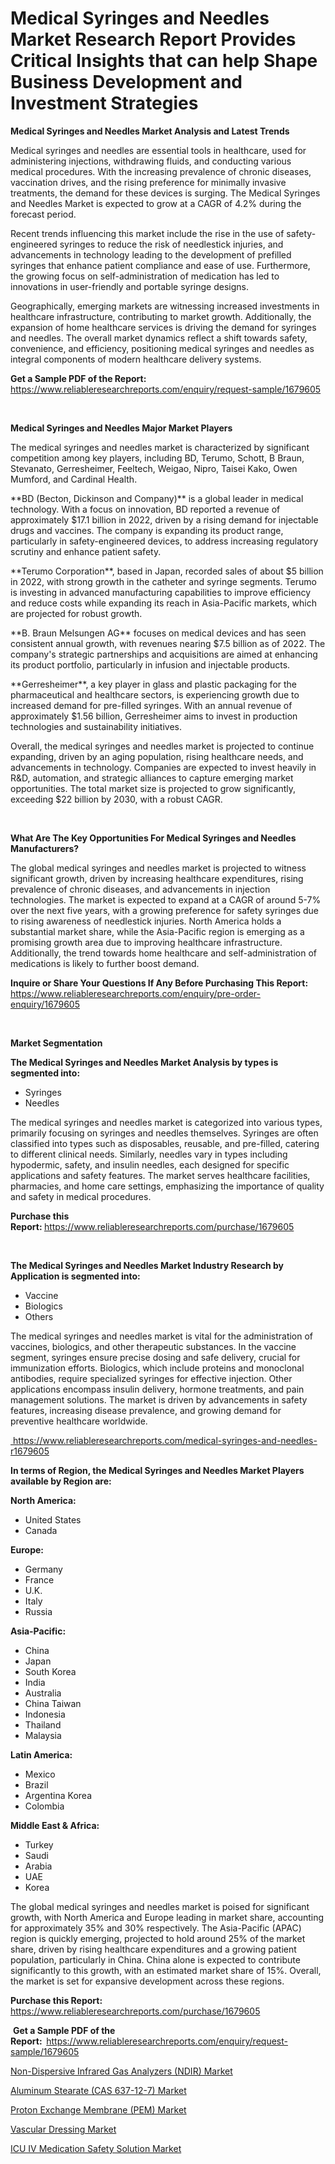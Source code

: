 <p><h1>Medical Syringes and Needles Market Research Report Provides Critical Insights that can help Shape Business Development and Investment Strategies</h1></p><p><strong>Medical Syringes and Needles Market Analysis and Latest Trends</strong></p>
<p><p>Medical syringes and needles are essential tools in healthcare, used for administering injections, withdrawing fluids, and conducting various medical procedures. With the increasing prevalence of chronic diseases, vaccination drives, and the rising preference for minimally invasive treatments, the demand for these devices is surging. The Medical Syringes and Needles Market is expected to grow at a CAGR of 4.2% during the forecast period. </p><p>Recent trends influencing this market include the rise in the use of safety-engineered syringes to reduce the risk of needlestick injuries, and advancements in technology leading to the development of prefilled syringes that enhance patient compliance and ease of use. Furthermore, the growing focus on self-administration of medication has led to innovations in user-friendly and portable syringe designs. </p><p>Geographically, emerging markets are witnessing increased investments in healthcare infrastructure, contributing to market growth. Additionally, the expansion of home healthcare services is driving the demand for syringes and needles. The overall market dynamics reflect a shift towards safety, convenience, and efficiency, positioning medical syringes and needles as integral components of modern healthcare delivery systems.</p></p>
<p><strong>Get a Sample PDF of the Report:&nbsp;</strong> <a href="https://www.reliableresearchreports.com/enquiry/request-sample/1679605?utm_campaign=9&utm_medium=2&utm_source=Github&utm_content=ia&utm_term=14102024&utm_id=medical-syringes-and-needles">https://www.reliableresearchreports.com/enquiry/request-sample/1679605</a></p>
<p>&nbsp;</p>
<p><strong>Medical Syringes and Needles Major Market Players</strong></p>
<p><p>The medical syringes and needles market is characterized by significant competition among key players, including BD, Terumo, Schott, B Braun, Stevanato, Gerresheimer, Feeltech, Weigao, Nipro, Taisei Kako, Owen Mumford, and Cardinal Health. </p><p>**BD (Becton, Dickinson and Company)** is a global leader in medical technology. With a focus on innovation, BD reported a revenue of approximately $17.1 billion in 2022, driven by a rising demand for injectable drugs and vaccines. The company is expanding its product range, particularly in safety-engineered devices, to address increasing regulatory scrutiny and enhance patient safety.</p><p>**Terumo Corporation**, based in Japan, recorded sales of about $5 billion in 2022, with strong growth in the catheter and syringe segments. Terumo is investing in advanced manufacturing capabilities to improve efficiency and reduce costs while expanding its reach in Asia-Pacific markets, which are projected for robust growth.</p><p>**B. Braun Melsungen AG** focuses on medical devices and has seen consistent annual growth, with revenues nearing $7.5 billion as of 2022. The company's strategic partnerships and acquisitions are aimed at enhancing its product portfolio, particularly in infusion and injectable products.</p><p>**Gerresheimer**, a key player in glass and plastic packaging for the pharmaceutical and healthcare sectors, is experiencing growth due to increased demand for pre-filled syringes. With an annual revenue of approximately $1.56 billion, Gerresheimer aims to invest in production technologies and sustainability initiatives.</p><p>Overall, the medical syringes and needles market is projected to continue expanding, driven by an aging population, rising healthcare needs, and advancements in technology. Companies are expected to invest heavily in R&D, automation, and strategic alliances to capture emerging market opportunities. The total market size is projected to grow significantly, exceeding $22 billion by 2030, with a robust CAGR.</p></p>
<p>&nbsp;</p>
<p><strong>What Are The Key Opportunities For Medical Syringes and Needles Manufacturers?</strong></p>
<p><p>The global medical syringes and needles market is projected to witness significant growth, driven by increasing healthcare expenditures, rising prevalence of chronic diseases, and advancements in injection technologies. The market is expected to expand at a CAGR of around 5-7% over the next five years, with a growing preference for safety syringes due to rising awareness of needlestick injuries. North America holds a substantial market share, while the Asia-Pacific region is emerging as a promising growth area due to improving healthcare infrastructure. Additionally, the trend towards home healthcare and self-administration of medications is likely to further boost demand.</p></p>
<p><strong>Inquire or Share Your Questions If Any Before Purchasing This Report:</strong> <a href="https://www.reliableresearchreports.com/enquiry/pre-order-enquiry/1679605?utm_campaign=9&utm_medium=2&utm_source=Github&utm_content=ia&utm_term=14102024&utm_id=medical-syringes-and-needles">https://www.reliableresearchreports.com/enquiry/pre-order-enquiry/1679605</a></p>
<p>&nbsp;</p>
<p><strong>Market Segmentation</strong></p>
<p><strong>The Medical Syringes and Needles Market Analysis by types is segmented into:</strong></p>
<p><ul><li>Syringes</li><li>Needles</li></ul></p>
<p><p>The medical syringes and needles market is categorized into various types, primarily focusing on syringes and needles themselves. Syringes are often classified into types such as disposables, reusable, and pre-filled, catering to different clinical needs. Similarly, needles vary in types including hypodermic, safety, and insulin needles, each designed for specific applications and safety features. The market serves healthcare facilities, pharmacies, and home care settings, emphasizing the importance of quality and safety in medical procedures.</p></p>
<p><strong>Purchase this Report:&nbsp;</strong><a href="https://www.reliableresearchreports.com/purchase/1679605?utm_campaign=9&utm_medium=2&utm_source=Github&utm_content=ia&utm_term=14102024&utm_id=medical-syringes-and-needles">https://www.reliableresearchreports.com/purchase/1679605</a></p>
<p>&nbsp;</p>
<p><strong>The Medical Syringes and Needles Market Industry Research by Application is segmented into:</strong></p>
<p><ul><li>Vaccine</li><li>Biologics</li><li>Others</li></ul></p>
<p><p>The medical syringes and needles market is vital for the administration of vaccines, biologics, and other therapeutic substances. In the vaccine segment, syringes ensure precise dosing and safe delivery, crucial for immunization efforts. Biologics, which include proteins and monoclonal antibodies, require specialized syringes for effective injection. Other applications encompass insulin delivery, hormone treatments, and pain management solutions. The market is driven by advancements in safety features, increasing disease prevalence, and growing demand for preventive healthcare worldwide.</p></p>
<p><a href="https://www.reliableresearchreports.com/medical-syringes-and-needles-r1679605?utm_campaign=9&utm_medium=2&utm_source=Github&utm_content=ia&utm_term=14102024&utm_id=medical-syringes-and-needles">&nbsp;https://www.reliableresearchreports.com/medical-syringes-and-needles-r1679605</a></p>
<p><strong>In terms of Region, the Medical Syringes and Needles Market Players available by Region are:</strong></p>
<p>
    <p> <strong> North America: </strong>
        <ul>
            <li>United States</li>
            <li>Canada</li>
        </ul>
        </p> 
    <p> <strong> Europe: </strong>
        <ul>
            <li>Germany</li>
            <li>France</li>
            <li>U.K.</li>
            <li>Italy</li>
            <li>Russia</li>
        </ul>
        </p> 
    <p> <strong> Asia-Pacific: </strong>
        <ul>
            <li>China</li>
            <li>Japan</li>
            <li>South Korea</li>
            <li>India</li>
            <li>Australia</li>
            <li>China Taiwan</li>
            <li>Indonesia</li>
            <li>Thailand</li>
            <li>Malaysia</li>
        </ul>
        </p> 
    <p> <strong> Latin America: </strong>
        <ul>
            <li>Mexico</li>
            <li>Brazil</li>
            <li>Argentina Korea</li>
            <li>Colombia</li>
        </ul>
        </p> 
    <p> <strong> Middle East & Africa: </strong>
        <ul>
            <li>Turkey</li>
            <li>Saudi</li>
            <li>Arabia</li>
            <li>UAE</li>
            <li>Korea</li>
        </ul>
    </p>
    </p>
<p><p>The global medical syringes and needles market is poised for significant growth, with North America and Europe leading in market share, accounting for approximately 35% and 30% respectively. The Asia-Pacific (APAC) region is quickly emerging, projected to hold around 25% of the market share, driven by rising healthcare expenditures and a growing patient population, particularly in China. China alone is expected to contribute significantly to this growth, with an estimated market share of 15%. Overall, the market is set for expansive development across these regions.</p></p>
<p><strong>Purchase this Report: </strong><a href="https://www.reliableresearchreports.com/purchase/1679605?utm_campaign=9&utm_medium=2&utm_source=Github&utm_content=ia&utm_term=14102024&utm_id=medical-syringes-and-needles">https://www.reliableresearchreports.com/purchase/1679605</a></p>
<p>&nbsp;<strong>Get a Sample PDF of the Report:&nbsp;&nbsp;</strong><a href="https://www.reliableresearchreports.com/enquiry/request-sample/1679605?utm_campaign=9&utm_medium=2&utm_source=Github&utm_content=ia&utm_term=14102024&utm_id=medical-syringes-and-needles">https://www.reliableresearchreports.com/enquiry/request-sample/1679605</a></p>
<p><strong></strong></p>
<p><p><a href="https://www.linkedin.com/pulse/non-dispersive-infrared-gas-analyzers-ndir-market-global-r5z1c?utm_campaign=9&utm_medium=2&utm_source=Github&utm_content=ia&utm_term=14102024&utm_id=medical-syringes-and-needles">Non-Dispersive Infrared Gas Analyzers (NDIR) Market</a></p><p><a href="https://www.linkedin.com/pulse/analyzing-global-aluminum-stearate-cas-637-12-7-market-vwtwc?utm_campaign=9&utm_medium=2&utm_source=Github&utm_content=ia&utm_term=14102024&utm_id=medical-syringes-and-needles">Aluminum Stearate (CAS 637-12-7) Market</a></p><p><a href="https://www.linkedin.com/pulse/emerging-trends-proton-exchange-membrane-pem-market-detailed-zqyjc?utm_campaign=9&utm_medium=2&utm_source=Github&utm_content=ia&utm_term=14102024&utm_id=medical-syringes-and-needles">Proton Exchange Membrane (PEM) Market</a></p><p><a href="https://github.com/AshikRahman665/Market-Research-Report-List-1/blob/main/vascular-dressing-market.md?utm_campaign=9&utm_medium=2&utm_source=Github&utm_content=ia&utm_term=14102024&utm_id=medical-syringes-and-needles">Vascular Dressing Market</a></p><p><a href="https://github.com/JudyWalsh475/Market-Research-Report-List-1/blob/main/icu-iv-medication-safety-solution-market.md?utm_campaign=9&utm_medium=2&utm_source=Github&utm_content=ia&utm_term=14102024&utm_id=medical-syringes-and-needles">ICU IV Medication Safety Solution Market</a></p></p>